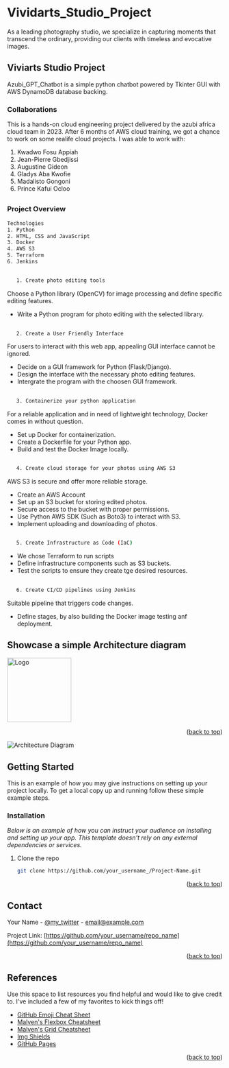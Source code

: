 # Vividarts_Studio_Project
As a leading photography studio, we specialize in capturing moments that transcend the ordinary, providing our clients with timeless and evocative images.

<!-- Improved compatibility of back to top link: See: https://github.com/othneildrew/Best-README-Template/pull/73 -->
<a name="readme-top"></a>



<!-- ABOUT THE PROJECT -->
## Viviarts Studio Project

Azubi_GPT_Chatbot is a simple python chatbot powered by Tkinter GUI with AWS DynamoDB database backing. 

### Collaborations
This is a hands-on cloud engineering project delivered by the azubi africa cloud team in 2023. After 6 months of AWS cloud training, we got a chance to work on some realife cloud projects. 
I was able to work with:
 1. Kwadwo Fosu Appiah
 2. Jean-Pierre Gbedjissi
 3. Augustine Gideon
 4. Gladys Aba Kwofie
 5. Madalisto Gongoni
 6. Prince Kafui Ocloo

##
### Project Overview
```sh
Technologies
1. Python
2. HTML, CSS and JavaScript
3. Docker
4. AWS S3
5. Terraform
6. Jenkins

```

##
```sh
   1. Create photo editing tools
```
Choose a Python library (OpenCV) for image processing and define specific editing features.
* Write a Python program for photo editing with the selected library.
  
##
```sh
   2. Create a User Friendly Interface
```
For users to interact with this web app, appealing GUI interface cannot be ignored.
* Decide on a GUI framework for Python (Flask/Django).
* Design the interface with the necessary photo editing features.
* Intergrate the program with the choosen GUI framework.
##
```sh
   3. Containerize your python application
```
For a reliable application and in need of lightweight technology, Docker comes in without question.
* Set up Docker for containerization.
* Create a Dockerfile for your Python app.
* Build and test the Docker Image locally.

##
```sh
   4. Create cloud storage for your photos using AWS S3
```
AWS S3 is secure and offer more reliable storage.
* Create an AWS Account
* Set up an S3 bucket for storing edited photos.
* Secure access to the bucket with proper permissions.
* Use Python AWS SDK (Such as Boto3) to interact with S3.
* Implement uploading and downloading of photos.

##
```sh
   5. Create Infrastructure as Code (IaC)
```
* We chose Terraform to run scripts
* Define infrastructure components such as S3 buckets.
* Test the scripts to ensure they create tge desired resources.

##
```sh
   6. Create CI/CD pipelines using Jenkins
```
Suitable pipeline that triggers code changes.
* Define stages, by also building the Docker image testing anf deployment.

  
## Showcase a simple Architecture diagram
<!-- setup a link to your images folder -->
<a href="[https://github.com/joshwizard/Vividarts_Studio_Project/Architecture-Diagram.png]">
    <img src="images/arch.png" alt="Logo" width="auto" height="150">
</a>

<p align="right">(<a href="#readme-top">back to top</a>)</p>

![Architecture Diagram](https://github.com/joshwizard/Vividarts_Studio_Project/assets/31470527/11bf7b23-0d0c-435d-92ba-df4509b958a8)





<!-- GETTING STARTED -->
## Getting Started

This is an example of how you may give instructions on setting up your project locally.
To get a local copy up and running follow these simple example steps.


### Installation

_Below is an example of how you can instruct your audience on installing and setting up your app. This template doesn't rely on any external dependencies or services._

1. Clone the repo
   ```sh
   git clone https://github.com/your_username_/Project-Name.git
   ```

<p align="right">(<a href="#readme-top">back to top</a>)</p>



<!-- CONTACT -->
## Contact

Your Name - [@my_twitter](https://twitter.com/your_username) - email@example.com

Project Link: [https://github.com/your_username/repo_name](https://github.com/your_username/repo_name)

<p align="right">(<a href="#readme-top">back to top</a>)</p>



<!-- References -->
## References

Use this space to list resources you find helpful and would like to give credit to. I've included a few of my favorites to kick things off!

* [GitHub Emoji Cheat Sheet](https://www.webpagefx.com/tools/emoji-cheat-sheet)
* [Malven's Flexbox Cheatsheet](https://flexbox.malven.co/)
* [Malven's Grid Cheatsheet](https://grid.malven.co/)
* [Img Shields](https://shields.io)
* [GitHub Pages](https://pages.github.com)

<p align="right">(<a href="#readme-top">back to top</a>)</p>
